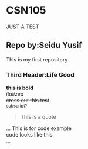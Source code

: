 # CSN105
JUST A TEST

## Repo by:Seidu Yusif 
This is my first repository

### Third Header:Life Good
**this is bold**  
*italized*  
~~cross out this test~~  
<sub>subscript?</sub>  
> This is a quote

...
This is for code example  
code looks like this  
...
